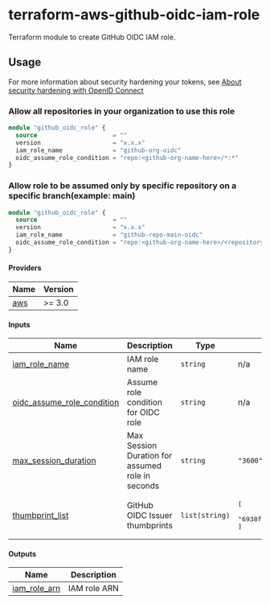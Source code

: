 # terraform-aws-github-oidc-iam-role

Terraform module to create GitHub OIDC IAM role.

## Usage

For more information about security hardening your tokens, see [About security hardening with OpenID Connect](https://docs.github.com/en/actions/deployment/security-hardening-your-deployments/about-security-hardening-with-openid-connect#example-subject-claims) 
 
### Allow all repositories in your organization to use this role

```terraform
module "github_oidc_role" {
  source                     = ""
  version                    = "x.x.x"
  iam_role_name              = "github-org-oidc"
  oidc_assume_role_condition = "repo:<github-org-name-here>/*:*"
}
```

### Allow role to be assumed only by specific repository on a specific branch(example: main)

```terraform
module "github_oidc_role" {
  source                     = ""
  version                    = "x.x.x"
  iam_role_name              = "github-repo-main-oidc"
  oidc_assume_role_condition = "repo:<github-org-name-here>/<repository>:refs/head/main"
}
```

<!-- BEGIN_TF_DOCS -->
#### Providers

| Name | Version |
|------|---------|
| <a name="provider_aws"></a> [aws](#provider_aws) | >= 3.0 |

#### Inputs

| Name | Description | Type | Default | Required |
|------|-------------|------|---------|:--------:|
| <a name="input_iam_role_name"></a> [iam_role_name](#input_iam_role_name) | IAM role name | `string` | n/a | yes |
| <a name="input_oidc_assume_role_condition"></a> [oidc_assume_role_condition](#input_oidc_assume_role_condition) | Assume role condition for OIDC role | `string` | n/a | yes |
| <a name="input_max_session_duration"></a> [max_session_duration](#input_max_session_duration) | Max Session Duration for assumed role in seconds | `string` | `"3600"` | no |
| <a name="input_thumbprint_list"></a> [thumbprint_list](#input_thumbprint_list) | GitHub OIDC Issuer thumbprints | `list(string)` | <pre>[<br>  "6938fd4d98bab03faadb97b34396831e3780aea1"<br>]</pre> | no |

#### Outputs

| Name | Description |
|------|-------------|
| <a name="output_iam_role_arn"></a> [iam_role_arn](#output_iam_role_arn) | IAM role ARN |
<!-- END_TF_DOCS -->
